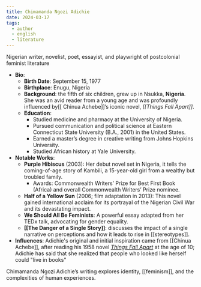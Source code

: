 ```yaml
---
title: Chimamanda Ngozi Adichie
date: 2024-03-17
tags:
  - author
  - english
  - literature
---
```

Nigerian writer, novelist, poet, essayist, and playwright of postcolonial feminist literature

- **Bio**:
    - **Birth Date**: September 15, 1977
    - **Birthplace**: Enugu, Nigeria
    - **Background**: the fifth of six children, grew up in Nsukka, **Nigeria**. She was an avid reader from a young age and was profoundly influenced by[[ Chinua Achebe]]’s iconic novel, _[[Things Fall Apart]]_.
    - **Education**:
        - Studied medicine and pharmacy at the University of Nigeria.
        - Pursued communication and political science at Eastern Connecticut State University (B.A., 2001) in the United States.
        - Earned a master’s degree in creative writing from Johns Hopkins University.
        - Studied African history at Yale University.
- **Notable Works**:
    - **Purple Hibiscus** (2003): Her debut novel set in Nigeria, it tells the coming-of-age story of Kambili, a 15-year-old girl from a wealthy but troubled family.
        - Awards: Commonwealth Writers’ Prize for Best First Book (Africa) and overall Commonwealth Writers’ Prize nominee.
    - **Half of a Yellow Sun** (2006; film adaptation in 2013): This novel gained international acclaim for its portrayal of the Nigerian Civil War and its devastating impact.
    - **We Should All Be Feminists**: A powerful essay adapted from her TEDx talk, advocating for gender equality.
    - **[[The Danger of a Single Story]]**: discusses the impact of a single narrative on perceptions and how it leads to rise in [[stereotypes]]. 
- **Influences**:
	Adichie's original and initial inspiration came from [[Chinua Achebe]], after reading his 1958 novel _[Things Fall Apart](https://en.wikipedia.org/wiki/Things_Fall_Apart "Things Fall Apart")_ at the age of 10; Adichie has said that she realized that people who looked like herself could "live in books"

Chimamanda Ngozi Adichie’s writing explores identity, [[feminism]], and the complexities of human experiences.